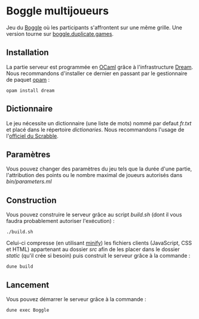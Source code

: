 # Boggle multijoueurs

Jeu du [Boggle](https://fr.wikipedia.org/wiki/Boggle) où les participants s'affrontent sur une même grille. Une version tourne sur [boggle.duplicate.games](http://boggle.duplicate.games).

## Installation

La partie serveur est programmée en [OCaml](https://ocaml.org/) grâce à l'infrastructure [Dream](https://aantron.github.io/dream/).
Nous recommandons d'installer ce dernier en passant par le gestionnaire de paquet [opam](https://opam.ocaml.org/) :

```
opam install dream
```

## Dictionnaire

Le jeu nécessite un dictionnaire (une liste de mots) nommé par defaut _fr.txt_ et placé dans le répertoire _dictionaries_. Nous recommandons l'usage de l'[officiel du Scrabble](https://www.fisf.net/officiel-du-scrabble/presentation.html).

## Paramètres

Vous pouvez changer des paramètres du jeu tels que la durée d'une partie, l'attribution des points ou le nombre maximal de joueurs autorisés dans _bin/parameters.ml_

## Construction

Vous pouvez construire le serveur grâce au script _build.sh_ (dont il vous faudra probablement autoriser l'exécution) :

```
./build.sh
```

Celui-ci compresse (en utilisant [minify](https://github.com/matthiasmullie/minify)) les fichiers clients (JavaScript, CSS et HTML) appartenant au dossier _src_ afin de les placer dans le dossier _static_ (qu'il crée si besoin) puis construit le serveur grâce à la commande :

```
dune build
```

## Lancement

Vous pouvez démarrer le serveur grâce à la commande :

```
dune exec Boggle
```
